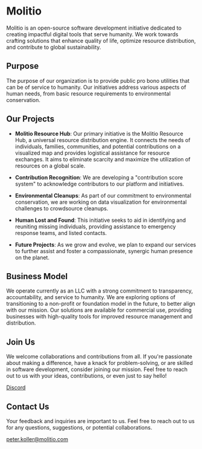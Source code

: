 # Molitio

Molitio is an open-source software development initiative dedicated to creating impactful digital tools that serve humanity. We work towards crafting solutions that enhance quality of life, optimize resource distribution, and contribute to global sustainability.

## Purpose

The purpose of our organization is to provide public pro bono utilities that can be of service to humanity. Our initiatives address various aspects of human needs, from basic resource requirements to environmental conservation.

## Our Projects

- **Molitio Resource Hub**: Our primary initiative is the Molitio Resource Hub, a universal resource distribution engine. It connects the needs of individuals, families, communities, and potential contributions on a visualized map and provides logistical assistance for resource exchanges. It aims to eliminate scarcity and maximize the utilization of resources on a global scale.

- **Contribution Recognition**: We are developing a "contribution score system" to acknowledge contributors to our platform and initiatives.

- **Environmental Cleanups**: As part of our commitment to environmental conservation, we are working on data visualization for environmental challenges to crowdsource cleanups.

- **Human Lost and Found**: This initiative seeks to aid in identifying and reuniting missing individuals, providing assistance to emergency response teams, and listed contacts.

- **Future Projects**: As we grow and evolve, we plan to expand our services to further assist and foster a compassionate, synergic human presence on the planet.

## Business Model

We operate currently as an LLC with a strong commitment to transparency, accountability, and service to humanity. We are exploring options of transitioning to a non-profit or foundation model in the future, to better align with our mission. Our solutions are available for commercial use, providing businesses with high-quality tools for improved resource management and distribution.

## Join Us

We welcome collaborations and contributions from all. If you're passionate about making a difference, have a knack for problem-solving, or are skilled in software development, consider joining our mission. Feel free to reach out to us with your ideas, contributions, or even just to say hello!

[Discord](https://discord.gg/F9U97V9d8X)

## Contact Us

Your feedback and inquiries are important to us. Feel free to reach out to us for any questions, suggestions, or potential collaborations.

peter.koller@molitio.com
